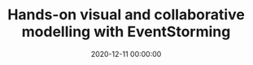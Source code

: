 ---
title: 'Hands-on visual and collaborative modelling with EventStorming'
description: >
 The Open Group recently published the Open Agile Architecture™ standard, which offers an approach to architects at scale with agility. It provides guidance and best practices for Enterprise Architects seeking to transition into Agile and Digital contexts. It also puts a focus on Domain-Driven Design as an approach to software delivery. In this panel, our Xebia experts will discuss the importance of using this standard in any modern IT architecture. So curious why Enterprise Architecture and Domain-Driven Design are such a good match? Come join this panel and find out the value for your organisation and where to start using the Open Agile Architecture standard and Domain-Driven Design yourself!
conference: 'Xebia Academy Webinar Week'
type: 'panel'
location: 'online'
website: https://community.xebia.academy/events/hands-on-visual-and-collaborative-modelling-with-eventstorming
date: 2020-12-11 00:00:00
featured_image: '/images/speaking/2020-12-11-xebia-academy-webinar-week-hands-on-visual-and-collaborative-modelling-with-eventstorming.webp'
---